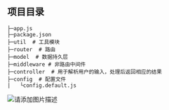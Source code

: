 ## 项目目录

```
├─app.js
├─package.json
├─util  # 工具模块
├─router  # 路由
├─model  # 数据持久层
├─middleware # 非路由中间件
├─controller  # 用于解析用户的输入，处理后返回相应的结果
├─config  # 配置文件
|   └config.default.js
```
![请添加图片描述](https://img-blog.csdnimg.cn/97db0740fbd54abe9022217763f6bfa5.png?x-oss-process=image/watermark,type_d3F5LXplbmhlaQ,shadow_50,text_Q1NETiBAZHJ1bmvllrXlkqo=,size_20,color_FFFFFF,t_70,g_se,x_16)
